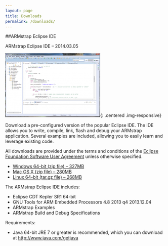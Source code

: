 ```yaml
---
layout: page
title: Downloads
permalink: /downloads/
---
```

##ARMstrap Eclipse IDE

ARMstrap Eclipse IDE – 2014.03.05

![Eclipse Screenshot](/img/pages/eclipse-screenshot-300x202.png){: .centered .img-responsive}

Download a pre-configured version of the popular Eclipse IDE.  The IDE allows you to write, compile, link, flash and debug your ARMstrap application.  Several examples are included, allowing you to easily learn and leverage existing code.

All downloads are provided under the terms and conditions of the [Eclipse Foundation Software User Agreement][1] unless otherwise specified.

* [Windows 64-bit (zip file) – 327MB][2]
* [Mac OS X (zip file) – 280MB][3]
* [Linux 64-bit (tar.gz file) – 268MB][4]

The ARMstrap Eclipse IDE includes:

* Eclipse CDT Kepler SR1 64-bit
* GNU Tools for ARM Embedded Processors 4.8 2013 q4 2013.12.04
* ARMstrap Examples
* ARMstrap Build and Debug Specifications

Requirements:

* Java 64-bit JRE 7 or greater is recommended, which you can download at http://www.java.com/getjava

[1]: http://www.eclipse.org/legal/epl/notice.php
[2]: http://static.armstrap.org/downloads/armstrap-eclipse-kepler-SR1-win32-x86_64-2014.03.05.zip
[3]: http://static.armstrap.org/downloads/armstrap-eclipse-kepler-SR2-macosx-cocoa-x86_64-2014.03.05.zip
[4]: http://static.armstrap.org/downloads/armstrap-eclipse-kepler-SR2-linux-gtk-x86_64-2014.03.05.tar.gz
